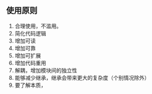## 使用原则

1. 合理使用，不滥用。
2. 简化代码逻辑
3. 增加可读
4. 增加可靠
5. 增加可扩展
6. 增加代码重用
7. 解耦，增加模块间的独立性
8. 能够减少继承，继承会带来更大的复杂度（个别情况除外）
9. 要了解本质，

